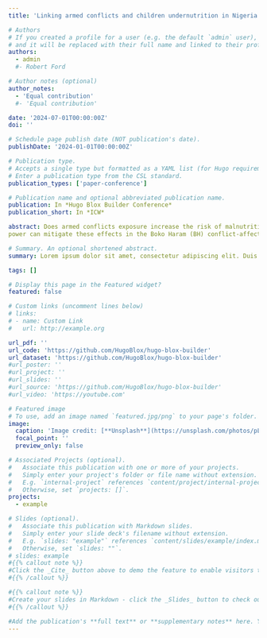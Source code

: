 ```yaml
---
title: 'Linking armed conflicts and children undernutrition in Nigeria: the mitigating effects of maternal bargaining power'

# Authors
# If you created a profile for a user (e.g. the default `admin` user), write the username (folder name) here
# and it will be replaced with their full name and linked to their profile.
authors:
  - admin
  #- Robert Ford

# Author notes (optional)
author_notes:
  - 'Equal contribution'
  #- 'Equal contribution'

date: '2024-07-01T00:00:00Z'
doi: ''

# Schedule page publish date (NOT publication's date).
publishDate: '2024-01-01T00:00:00Z'

# Publication type.
# Accepts a single type but formatted as a YAML list (for Hugo requirements).
# Enter a publication type from the CSL standard.
publication_types: ['paper-conference']

# Publication name and optional abbreviated publication name.
publication: In *Hugo Blox Builder Conference*
publication_short: In *ICW*

abstract: Does armed conflicts exposure increase the risk of malnutrition among children? how can these effects be mitigated? in this paper, I seek evidence on the effects of armed conflict on children’s nutritional outcomes and how maternal bargaining
power can mitigate these effects in the Boko Haram (BH) conflict-affected areas of Nigeria. The individual characteristics were drawn from three rounds of the Nigerian Demographic and Health Survey (NDHS) and information on the BH conflict was sourced from the Armed Conflict Location and Event Dataset (ACLED). The identification strategy exploits temporal and spatial variation across birth cohorts to measure children’s exposure to the BH conflicts. By analyzing various proxies of maternal bargaining power (e.g. through decision-making over own income), I find that children born to women with low bargaining power are more affected by the BH conflict than children born to women with high bargaining power. I also show that male and older children born to mothers with low bargaining power are disproportionately affected by the BH conflict. The results are not affected by selective mortality, migration and the endogeneity of maternal bargaining power to the BH conflict. The results remain consistent across various specifications and are not driven by rainfall shocks. The evidence suggests that policies and interventions designed to mitigate the negative impact of BH conflict on children should exploit progress in the level of female bargaining power alongside other protective measures.

# Summary. An optional shortened abstract.
summary: Lorem ipsum dolor sit amet, consectetur adipiscing elit. Duis posuere tellus ac convallis placerat. Proin tincidunt magna sed ex sollicitudin condimentum.

tags: []

# Display this page in the Featured widget?
featured: false

# Custom links (uncomment lines below)
# links:
# - name: Custom Link
#   url: http://example.org

url_pdf: ''
url_code: 'https://github.com/HugoBlox/hugo-blox-builder'
url_dataset: 'https://github.com/HugoBlox/hugo-blox-builder'
#url_poster: ''
#url_project: ''
#url_slides: ''
#url_source: 'https://github.com/HugoBlox/hugo-blox-builder'
#url_video: 'https://youtube.com'

# Featured image
# To use, add an image named `featured.jpg/png` to your page's folder.
image:
  caption: 'Image credit: [**Unsplash**](https://unsplash.com/photos/pLCdAaMFLTE)'
  focal_point: ''
  preview_only: false

# Associated Projects (optional).
#   Associate this publication with one or more of your projects.
#   Simply enter your project's folder or file name without extension.
#   E.g. `internal-project` references `content/project/internal-project/index.md`.
#   Otherwise, set `projects: []`.
projects:
  - example

# Slides (optional).
#   Associate this publication with Markdown slides.
#   Simply enter your slide deck's filename without extension.
#   E.g. `slides: "example"` references `content/slides/example/index.md`.
#   Otherwise, set `slides: ""`.
# slides: example
#{{% callout note %}}
#Click the _Cite_ button above to demo the feature to enable visitors to import publication metadata into their reference management software.
#{{% /callout %}}

#{{% callout note %}}
#Create your slides in Markdown - click the _Slides_ button to check out the example.
#{{% /callout %}}

#Add the publication's **full text** or **supplementary notes** here. You can use rich formatting such as including [code, math, and images](https://docs.hugoblox.com/content/writing-markdown-latex/).
---
```



